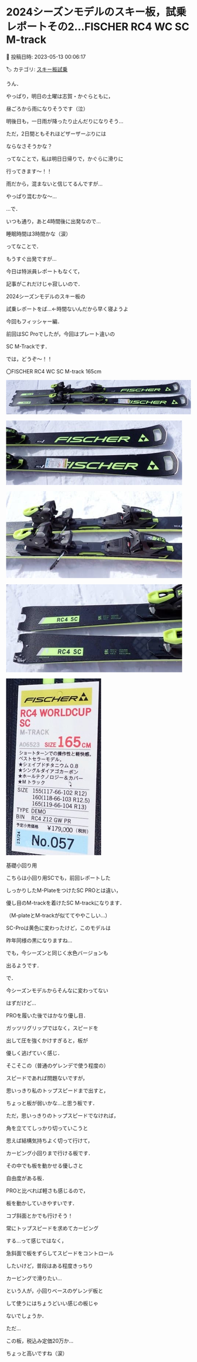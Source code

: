 # 2024シーズンモデルのスキー板，試乗レポートその2…FISCHER RC4 WC SC M-track

📅 投稿日時: 2023-05-13 00:06:17

🏷️ カテゴリ: [スキー板試乗](c0bd8048615710cee890e403a36cc9a2b.md)

うん．


やっぱり，明日の土曜は志賀・かぐらともに，


昼ごろから雨になりそうです（泣）


明後日も，一日雨が降ったり止んだりになりそう…





ただ，2日間ともそれほどザーザーぶりには


ならなさそうかな？





ってなことで，私は明日日帰りで，かぐらに滑りに


行ってきます～！！


雨だから，混まないと信じてるんですが…


やっぱり混むかな～…





…で．


いつも通り，あと4時間後に出発なので…


睡眠時間は3時間かな（涙）





ってなことで．


もうすぐ出発ですが…





今日は特派員レポートもなくて，


記事がこれだけじゃ寂しいので．


2024シーズンモデルのスキー板の


試乗レポートをば…←時間ないんだから早く寝ようよ





今回もフィッシャー編．





前回はSC Proでしたが，今回はプレート違いの


SC M-Trackです．


では，どうぞ～！！[]()








〇FISCHER RC4 WC SC M-track 165cm







![30a91929579f208e6df8d1e5c30aae9e.jpg](images/30a91929579f208e6df8d1e5c30aae9e.jpg)









![8dfa1375900d07b1f493907e2a07652f.jpg](images/8dfa1375900d07b1f493907e2a07652f.jpg)









![2b1769a06cdd9cec51ccd6094dcb4c4e.jpg](images/2b1769a06cdd9cec51ccd6094dcb4c4e.jpg)









![6305c6660c8c92fd571a52b6a03340cb.jpg](images/6305c6660c8c92fd571a52b6a03340cb.jpg)









![269df62e91194334491ab6919213c5cd.jpg](images/269df62e91194334491ab6919213c5cd.jpg)







基礎小回り用





こちらは小回り用SCでも，前回レポートした


しっかりしたM-PlateをつけたSC PROとは違い，


優し目のM-trackを着けたSC M-trackになります．


（M-plateとM-trackが似ててややこしい…）





SC-Proは黄色に変わったけど，このモデルは


昨年同様の黒になりますね…


でも，今シーズンと同じく水色バージョンも


出るようです．





で．


今シーズンモデルからそんなに変わってない


はずだけど…


PROを履いた後ではかなり優し目．


ガッツリグリップではなく，スピードを


出して圧を強くかけすぎると，板が


優しく逃げていく感じ．


そこそこの（普通のゲレンデで使う程度の）


スピードであれば問題ないですが，


思いっきり私のトップスピードまで出すと，


ちょっと板が弱いかな…と思う板です．





ただ，思いっきりのトップスピードでなければ，


角を立ててしっかり切っていこうと


思えば結構気持ちよく切って行けて，


カービング小回りまで行ける板です．


その中でも板を動かせる優しさと


自由度がある板．


PROと比べれば軽さも感じるので，


板を動かしていきやすいです．


コブ斜面とかでも行けそう！





常にトップスピードを求めてカービング


する…って感じではなく，


急斜面で板をずらしてスピードをコントロール


したいけど，普段はある程度きっちり


カービングで滑りたい…


という人が，小回りベースのゲレンデ板と


して使うにはちょうどいい感じの板じゃ


ないでしょうか．





ただ…


この板，税込み定価20万か…


ちょっと高いですね（涙）
